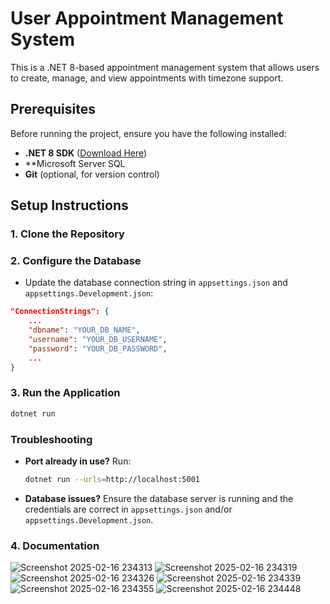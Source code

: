 # User Appointment Management System

This is a .NET 8-based appointment management system that allows users to create, manage, and view appointments with timezone support.

## Prerequisites

Before running the project, ensure you have the following installed:

- **.NET 8 SDK** ([Download Here](https://dotnet.microsoft.com/en-us/download/dotnet/8.0))
- **Microsoft Server SQL
- **Git** (optional, for version control)

## Setup Instructions

### 1. Clone the Repository

### 2. Configure the Database

- Update the database connection string in `appsettings.json` and `appsettings.Development.json`:

```json
"ConnectionStrings": {
    ...
    "dbname": "YOUR_DB_NAME",
    "username": "YOUR_DB_USERNAME",
    "password": "YOUR_DB_PASSWORD",
    ...
}
```

### 3. Run the Application

```sh
dotnet run
```

### Troubleshooting

- **Port already in use?** Run:
  ```sh
  dotnet run --urls=http://localhost:5001
  ```
- **Database issues?** Ensure the database server is running and the credentials are correct in `appsettings.json` and/or `appsettings.Development.json`.

### 4. Documentation
![Screenshot 2025-02-16 234313](https://github.com/user-attachments/assets/a4ae09e8-a7e9-4444-b79a-7298b826befa)
![Screenshot 2025-02-16 234319](https://github.com/user-attachments/assets/ce4b7581-4723-461e-a55c-4124293ae3f1)
![Screenshot 2025-02-16 234326](https://github.com/user-attachments/assets/635ea6bc-62d0-4d0a-8fd6-4e52941002f5)
![Screenshot 2025-02-16 234339](https://github.com/user-attachments/assets/ff57c857-3f86-4c77-a773-c43edc63c6a8)
![Screenshot 2025-02-16 234355](https://github.com/user-attachments/assets/1fd71981-2bad-4fcd-bce5-fa2d69a6cc5c)
![Screenshot 2025-02-16 234448](https://github.com/user-attachments/assets/f5f4a590-3a8b-42ff-a33a-da3791307a59)
